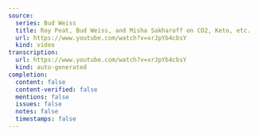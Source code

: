 ```yaml
---
source:
  series: Bud Weiss
  title: Ray Peat, Bud Weiss, and Misha Sakharoff on CO2, Keto, etc.
  url: https://www.youtube.com/watch?v=xrJpYb4cbsY
  kind: video
transcription:
  url: https://www.youtube.com/watch?v=xrJpYb4cbsY
  kind: auto-generated
completion:
  content: false
  content-verified: false
  mentions: false
  issues: false
  notes: false
  timestamps: false
---
```

